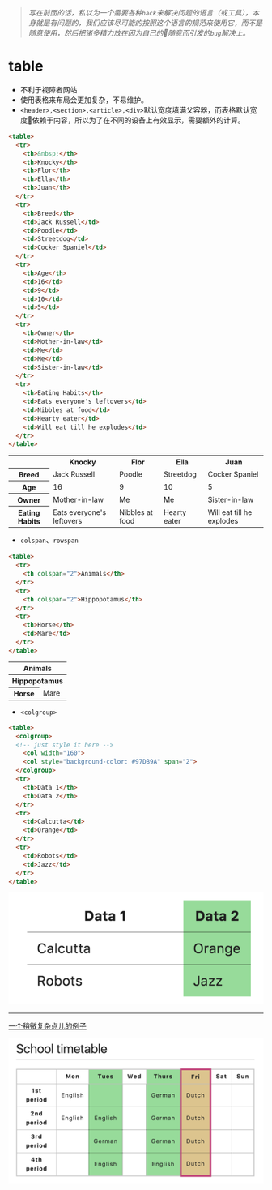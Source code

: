
>*写在前面的话，私以为一个需要各种`hack`来解决问题的语言（或工具），本身就是有问题的，我们应该尽可能的按照这个语言的规范来使用它，而不是随意使用，然后把诸多精力放在因为自己的随意而引发的`bug`解决上。*

# table
* 不利于视障者网站
* 使用表格来布局会更加复杂，不易维护。
* `<header>,<section>,<article>,<div>`默认宽度填满父容器，而表格默认宽度依赖于内容，所以为了在不同的设备上有效显示，需要额外的计算。
```html
<table>
  <tr>
    <th>&nbsp;</th>
    <th>Knocky</th>
    <th>Flor</th>
    <th>Ella</th>
    <th>Juan</th>
  </tr>
  <tr>
    <th>Breed</th>
    <td>Jack Russell</td>
    <td>Poodle</td>
    <td>Streetdog</td>
    <td>Cocker Spaniel</td>
  </tr>
  <tr>
    <th>Age</th>
    <td>16</td>
    <td>9</td>
    <td>10</td>
    <td>5</td>
  </tr>
  <tr>
    <th>Owner</th>
    <td>Mother-in-law</td>
    <td>Me</td>
    <td>Me</td>
    <td>Sister-in-law</td>
  </tr>
  <tr>
    <th>Eating Habits</th>
    <td>Eats everyone's leftovers</td>
    <td>Nibbles at food</td>
    <td>Hearty eater</td>
    <td>Will eat till he explodes</td>
  </tr>
</table>
```

<table>
  <tr>
    <th>&nbsp;</th>
    <th>Knocky</th>
    <th>Flor</th>
    <th>Ella</th>
    <th>Juan</th>
  </tr>
  <tr>
    <th>Breed</th>
    <td>Jack Russell</td>
    <td>Poodle</td>
    <td>Streetdog</td>
    <td>Cocker Spaniel</td>
  </tr>
  <tr>
    <th>Age</th>
    <td>16</td>
    <td>9</td>
    <td>10</td>
    <td>5</td>
  </tr>
  <tr>
    <th>Owner</th>
    <td>Mother-in-law</td>
    <td>Me</td>
    <td>Me</td>
    <td>Sister-in-law</td>
  </tr>
  <tr>
    <th>Eating Habits</th>
    <td>Eats everyone's leftovers</td>
    <td>Nibbles at food</td>
    <td>Hearty eater</td>
    <td>Will eat till he explodes</td>
  </tr>
</table>


* `colspan`、`rowspan`

```html
<table>
  <tr>
    <th colspan="2">Animals</th>
  </tr>
  <tr>
    <th colspan="2">Hippopotamus</th>
  </tr>
  <tr>
    <th>Horse</th>
    <td>Mare</td>
  </tr>
</table>
```

<table>
  <tr>
    <th colspan="2">Animals</th>
  </tr>
  <tr>
    <th colspan="2">Hippopotamus</th>
  </tr>
  <tr>
    <th>Horse</th>
    <td>Mare</td>
  </tr>
</table>

* `<colgroup>`
```html
<table>
  <colgroup>
  <!-- just style it here -->
    <col width="160">
    <col style="background-color: #97DB9A" span="2">
  </colgroup>
  <tr>
    <th>Data 1</th>
    <th>Data 2</th>
  </tr>
  <tr>
    <td>Calcutta</td>
    <td>Orange</td>
  </tr>
  <tr>
    <td>Robots</td>
    <td>Jazz</td>
  </tr>
</table>
```
<img alt="colgroup" widht="240" src="./resources/colgroup.png">

---

[一个稍微复杂点儿的例子](https://github.com/mdn/learning-area/blob/master/html/tables/basic/timetable-fixed.html)

<img alt="school timetable" widht="480" src="./resources/school-timetable.png">
